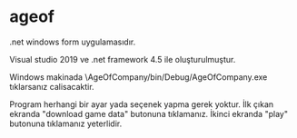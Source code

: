 # ageof

.net windows form uygulamasıdır.

Visual studio 2019 ve .net framework 4.5 ile oluşturulmuştur.

Windows makinada \AgeOfCompany/bin/Debug/AgeOfCompany.exe tıklarsanız calisacaktir.

Program herhangi bir ayar yada seçenek yapma gerek yoktur.
İlk çıkan ekranda "download game data" butonuna tıklamanız.
İkinci ekranda "play" butonuna tıklamanız yeterlidir.






